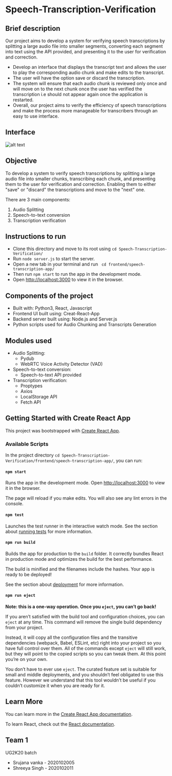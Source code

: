 # Speech-Transcription-Verification


## Brief description 
Our project aims to develop a system for verifying speech transcriptions by splitting a large audio file into smaller segments, converting each segment into text using the API provided, and presenting it to the user for verification and correction. 

- Develop an interface that displays the transcript text and allows the user to play the corresponding audio chunk and make edits to the transcript.
- The user will have the option save or discard the transcription. 
- The system will ensure that each audio chunk is reviewed only once and will move on to the next chunk once the user has verified the transcription i.e should not appear again once the application is restarted.
- Overall, our project aims to verify the efficiency of speech transcriptions and make the process more manageable for transcribers through an easy to use interface.

## Interface 

![alt text](https://github.com/ttheshreeyasingh/Speech-Transcription-Verification/blob/main/frontend/speech-transcription-app/public/preview.png)

## Objective 
To develop a system to verify speech transcriptions by splitting a large audio file into smaller chunks, transcribing each chunk, and presenting them to the user for verification and correction. Enabling them to either "save" or "discard" the transcriptions and move to the "next" one.

There are 3 main components:
1. Audio Splitting
2. Speech-to-text conversion
3. Transcription verification 

## Instructions to run
- Clone this directory and move to its root using `cd Speech-Transcription-Verification/` 
- Run `node server.js` to start the server.
- Open a new tab in your terminal and run ` cd frontend/speech-transcription-app/`
- Then run `npm start` to run the app in the development mode.
- Open [http://localhost:3000](http://localhost:3000) to view it in the browser.

## Components of the project
- Built with: Python3, React, Javascript
- Frontend UI built using: Creat-React-App
- Backend server built using: Node.js and Server.js
- Python scripts used for Audio Chunking and Transcripts Generation

## Modules used
- Audio Splitting:
  - Pydub
  - WebRTC Voice Activity Detector (VAD)
- Speech-to-text conversion:
  - Speech-to-text API provided 
- Transcription verification:
  - Proptypes
  - Axios
  - LocalStorage API
  - Fetch API

## Getting Started with Create React App

This project was bootstrapped with [Create React App](https://github.com/facebook/create-react-app).

### Available Scripts

In the project directory `cd Speech-Transcription-Verification/frontend/speech-transcription-app/`, you can run:

#### `npm start`

Runs the app in the development mode.
Open [http://localhost:3000](http://localhost:3000) to view it in the browser.

The page will reload if you make edits.
You will also see any lint errors in the console.

#### `npm test`

Launches the test runner in the interactive watch mode.
See the section about [running tests](https://facebook.github.io/create-react-app/docs/running-tests) for more information.

#### `npm run build`

Builds the app for production to the `build` folder.
It correctly bundles React in production mode and optimizes the build for the best performance.

The build is minified and the filenames include the hashes.
Your app is ready to be deployed!

See the section about [deployment](https://facebook.github.io/create-react-app/docs/deployment) for more information.

#### `npm run eject`

**Note: this is a one-way operation. Once you `eject`, you can’t go back!**

If you aren’t satisfied with the build tool and configuration choices, you can `eject` at any time. This command will remove the single build dependency from your project.

Instead, it will copy all the configuration files and the transitive dependencies (webpack, Babel, ESLint, etc) right into your project so you have full control over them. All of the commands except `eject` will still work, but they will point to the copied scripts so you can tweak them. At this point you’re on your own.

You don’t have to ever use `eject`. The curated feature set is suitable for small and middle deployments, and you shouldn’t feel obligated to use this feature. However we understand that this tool wouldn’t be useful if you couldn’t customize it when you are ready for it.

## Learn More

You can learn more in the [Create React App documentation](https://facebook.github.io/create-react-app/docs/getting-started).

To learn React, check out the [React documentation](https://reactjs.org/).

## Team 1

UG2K20 batch
- Srujana vanka - 2020102005
- Shreeya Singh - 2020102011
